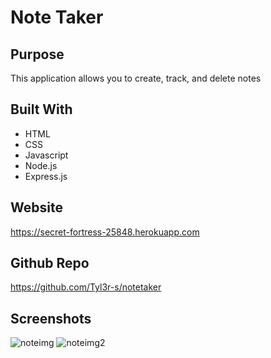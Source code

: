 # Note Taker

## Purpose
This application allows you to create, track, and delete notes

## Built With
* HTML
* CSS
* Javascript
* Node.js
* Express.js

## Website
https://secret-fortress-25848.herokuapp.com

## Github Repo
https://github.com/Tyl3r-s/notetaker

## Screenshots

![noteimg](https://user-images.githubusercontent.com/103789071/192354467-a436ca01-7f47-4280-b786-4d19ef3b52ec.png)
![noteimg2](https://user-images.githubusercontent.com/103789071/192354468-844b1856-9134-4e84-aedf-bd6214f8eada.png)
